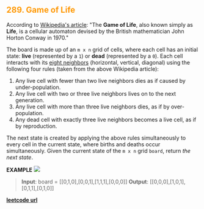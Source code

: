 <h2 style="color:#F90;">289. Game of Life
</h2>

According to [Wikipedia's article](https://en.wikipedia.org/wiki/Conway%27s_Game_of_Life): "The **Game of Life**, also known simply as **Life**, is a cellular automaton devised by the British mathematician John Horton Conway in 1970."

The board is made up of an `m x n` grid of cells, where each cell has an initial state: **live** (represented by a `1`) or **dead** (represented by a `0`). Each cell interacts with its [eight neighbors](https://en.wikipedia.org/wiki/Moore_neighborhood) (horizontal, vertical, diagonal) using the following four rules (taken from the above Wikipedia article):

1.  Any live cell with fewer than two live neighbors dies as if caused by under-population.
2.  Any live cell with two or three live neighbors lives on to the next generation.
3.  Any live cell with more than three live neighbors dies, as if by over-population.
4.  Any dead cell with exactly three live neighbors becomes a live cell, as if by reproduction.

The next state is created by applying the above rules simultaneously to every cell in the current state, where births and deaths occur simultaneously. Given the current state of the `m x n` grid `board`, return _the next state_.

**EXAMPLE**
![](https://assets.leetcode.com/uploads/2020/12/26/grid1.jpg)
>**Input**: board = \[[0,1,0],[0,0,1],[1,1,1],[0,0,0]]
**Output**: \[[0,0,0],[1,0,1],[0,1,1],[0,1,0]]

**[leetcode url](https://leetcode.com/problems/game-of-life/description)**